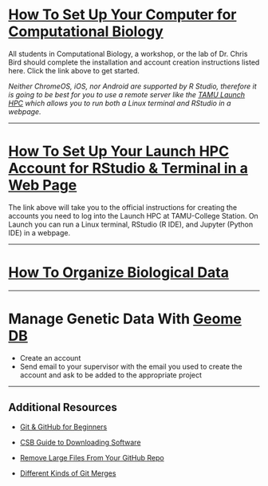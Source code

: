 # [How To Set Up Your Computer for Computational Biology](howto_setup_computer.md)

All students in Computational Biology, a workshop, or the lab of Dr. Chris Bird should complete the installation and account creation instructions listed here. Click the link above to get started.

_Neither ChromeOS, iOS, nor Android are supported by R Studio, therefore it is going to be best for you to use a remote server like the [TAMU Launch HPC](https://hprc.tamu.edu/kb/User-Guides/Launch/Access/#no-ssh-login) which allows you to run both a Linux terminal and RStudio in a webpage._

---

# [How To Set Up Your Launch HPC Account for RStudio & Terminal in a Web Page](https://hprc.tamu.edu/kb/User-Guides/Launch/Access/#no-ssh-login)

The link above will take you to the official instructions for creating the accounts you need to log into the Launch HPC at TAMU-College Station. On Launch you can run a Linux terminal, RStudio (R IDE), and Jupyter (Python IDE) in a webpage.

---

# [How To Organize Biological Data](howto_organize_data.md)



---

# Manage Genetic Data With [Geome DB](https://geome-db.org/)

* Create an account
* Send email to your supervisor with the email you used to create the account and ask to be added to the appropriate project

---

## Additional Resources

* [Git & GitHub for Beginners](https://www.freecodecamp.org/news/git-and-github-for-beginners/)

* [CSB Guide to Downloading Software](https://computingskillsforbiologists.com/setup/)

* [Remove Large Files From Your GitHub Repo](rm_lg_files.md)
  
* [Different Kinds of Git Merges](https://lukemerrett.com/different-merge-types-in-git/)

